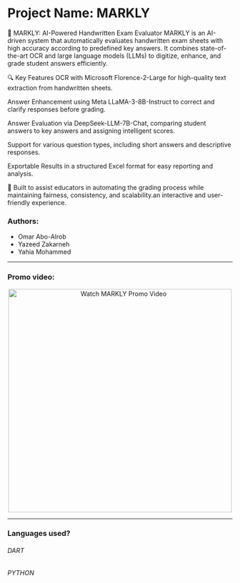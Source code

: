 
# Project Name: MARKLY

🧠 MARKLY: AI-Powered Handwritten Exam Evaluator
MARKLY is an AI-driven system that automatically evaluates handwritten exam sheets with high accuracy according to predefined key answers. 
It combines state-of-the-art OCR and large language models (LLMs) to digitize, enhance, and grade student answers efficiently.

🔍 Key Features
OCR with Microsoft Florence-2-Large for high-quality text extraction from handwritten sheets.

Answer Enhancement using Meta LLaMA-3-8B-Instruct to correct and clarify responses before grading.

Answer Evaluation via DeepSeek-LLM-7B-Chat, comparing student answers to key answers and assigning intelligent scores.

Support for various question types, including short answers and descriptive responses.

Exportable Results in a structured Excel format for easy reporting and analysis.

🚀 Built to assist educators in automating the grading process while maintaining fairness, consistency, and scalability.an interactive and user-friendly experience.
### Authors:
*  Omar Abo-Alrob
*  Yazeed Zakarneh
*  Yahia Mohammed
_______________________________________________________________________________________________________________________
### Promo video: 
<p align="center">
  <a href="https://youtube.com/shorts/H0J-MzQQZPs">
    <img src="https://img.youtube.com/vi/H0J-MzQQZPs/maxresdefault.jpg" alt="Watch MARKLY Promo Video" width="500"/>
  </a>
</p>


_______________________________________________________________________________________________________________________
### Languages used?
###### DART
###### PYTHON





